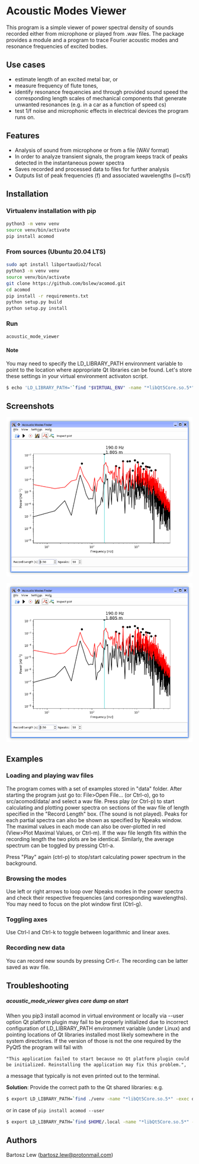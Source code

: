 # Acoustic Modes Viewer

This program is a simple viewer of power spectral density of sounds recorded either from 
microphone or played from .wav files. 
The package provides a module and a program to trace Fourier acoustic modes 
and resonance frequencies of excited bodies.

## Use cases
* estimate length of an excited metal bar, or 
* measure frequency of flute tones, 
* identify resonance frequencies and through provided sound speed the corresponding length scales of mechanical components that generate unwanted resonances (e.g. in a car as a function of speed cs)
* test 1/f noise and microphonic effects in electrical devices the program runs on.


## Features
* Analysis of sound from microphone or from a file (WAV format)
* In order to analyze transient signals, the program keeps track of peaks detected in the instantaneous power spectra 
* Saves recorded and processed data to files for further analysis
* Outputs list of peak frequencies (f) and associated wavelengths (l=cs/f)

## Installation

### Virtualenv installation with pip

```sh
python3 -m venv venv
source venv/bin/activate
pip install acomod
```

### From sources (Ubuntu 20.04 LTS)

```sh
sudo apt install libportaudio2/focal
python3 -m venv venv
source venv/bin/activate
git clone https://github.com/bslew/acomod.git
cd acomod
pip install -r requirements.txt
python setup.py build
python setup.py install
```

### Run
```sh
acoustic_mode_viewer
```


#### Note
You may need to specify the LD_LIBRARY_PATH environment variable to point to the location where appropriate Qt libraries can be found. Let's store these settings in your virtual environment activaton script.

```sh
$ echo 'LD_LIBRARY_PATH='`find "$VIRTUAL_ENV" -name "*libQt5Core.so.5*" -exec dirname "{}" \;`:$LD_LIBRARY_PATH >> venv/bin/activate
```



## Screenshots

![Screenshot](screenshot.png)

![Screenshot](https://github.com/bslew/acomod/blob/master/screenshot.png)

## Examples

### Loading and playing wav files
The program comes with a set of examples stored in "data" folder.
After starting the program just go to: File>Open File... (or Ctrl-o), 
go to src/acomod/data/ and select
a wav file. Press play (or Ctrl-p) to start calculating and plotting power spectra on 
sections of the wav file of length specified in the "Record Length" box. 
(The sound is not played). Peaks 
for each partial spectra can also be shown as specified by 
Npeaks window. The maximal values in each mode can also be over-plotted in red
(View>Plot Maximal Values, or Ctrl-m). If the wav file length fits within the recording
length the two plots are be identical. Similarly, the average spectrum can be toggled 
by pressing Ctrl-a.

Press "Play" again (ctrl-p) to stop/start calculating power spectrum in the background.

### Browsing the modes
Use left or right arrows to loop over Npeaks modes in the power spectra and check their
respective frequencies (and corresponding wavelengths). You may need to focus on the plot
window first (Ctrl-g). 

### Toggling axes

Use Ctrl-l and Ctrl-k to toggle between logarithmic and linear axes.

### Recording new data

You can record new sounds by pressing Crtl-r. The recording can be latter saved as wav file.

## Troubleshooting
##### 	**acoustic_mode_viewer gives core dump on start**

When you pip3 install acomod in virtual environment or locally via --user option Qt platform plugin may fail to be properly initialized due to incorrect configuration of LD_LIBRARY_PATH environment variable (under Linux) and pointing locations of Qt libraries installed most likely somewhere in the system directories. If the version of those is not the one required by the PyQt5 the program will fail with

	"This application failed to start because no Qt platform plugin could be initialized. Reinstalling the application may fix this problem.",
	
a message that typically is not even printed out to the terminal.

**Solution**:
		Provide the correct path to the Qt shared libraries: e.g.
				
```sh
$ export LD_LIBRARY_PATH=`find ./venv -name "*libQt5Core.so.5*" -exec dirname '{}' \;`:$LD_LIBRARY_PATH
```

or in case of `pip install acomod --user`
				
```sh
$ export LD_LIBRARY_PATH=`find $HOME/.local -name "*libQt5Core.so.5*" -exec dirname '{}' \;`:$LD_LIBRARY_PATH
```


## Authors
Bartosz Lew (bartosz.lew@protonmail.com)
